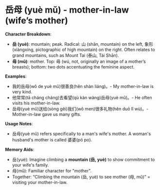 # **岳母 (yuè mǔ) - mother-in-law (wife’s mother)**

**Character Breakdown**:  
- **岳 (yuè)**: mountain; peak. Radical: 山 (shān, mountain) on the left, 象形 (xiàngxíng, pictographic of high mountain) on the right. Often relates to grand mountains, such as Mount Tai (泰山, Tài Shān).  
- **母 (mǔ)**: mother. Top: 毋 (wú, not, originally an image of a mother’s breasts); bottom: two dots accentuating the feminine aspect.

**Examples**:  
- 我的岳母(wǒ de yuè mǔ)很善良(hěn shàn liáng)。- My mother-in-law is very kind.  
- 他常常(tā cháng cháng)去看望(qù kàn wàng)岳母(yuè mǔ)。- He often visits his mother-in-law.  
- 岳母(yuè mǔ)送给(sòng gěi)我们(wǒ men)很多礼物(hěn duō lǐ wù)。- Mother-in-law gave us many gifts.

**Usage Notes**:  
- 岳母(yuè mǔ) refers specifically to a man's wife's mother. A woman's husband's mother is called 婆婆(pó po).

**Memory Aids**:  
- 岳(yuè): Imagine climbing a **mountain (岳, yuè)** to show commitment to your wife's family.  
- 母(mǔ): Familiar character for "mother".  
- Together: “Climbing the mountain (岳, yuè) to see mother (母, mǔ)” = visiting your mother-in-law.